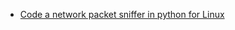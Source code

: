 - [Code a network packet sniffer in python for Linux](http://www.binarytides.com/python-packet-sniffer-code-linux)